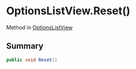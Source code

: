 # OptionsListView.Reset()

Method in [OptionsListView](/docs/api/csharp/yarn.unity.optionslistview.md)

## Summary



```csharp
public void Reset()
```

